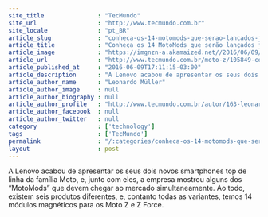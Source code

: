 ```yaml
---
site_title               : "TecMundo"
site_url                 : "http://www.tecmundo.com.br"
site_locale              : "pt_BR"
article_slug             : "conheca-os-14-motomods-que-serao-lancados-junto-com-os-moto-z"
article_title            : "Conheça os 14 MotoMods que serão lançados junto com os Moto Z"
article_image            : "https://imgnzn-a.akamaized.net//2016/06/09/09170810367512-t1200x480.jpg"
article_url              : "http://www.tecmundo.com.br/moto-z/105849-conheca-14-motomods-lancados-junto-os-moto-z.htm"
article_published_at     : "2016-06-09T17:11:15-03:00"
article_description      : "A Lenovo acabou de apresentar os seus dois novos smartphones top de linha da família Moto, e, junto com eles, a empresa mostrou alguns dos “MotoMods” que devem chegar ao mercado simultaneamente. Ao todo, existem seis produtos diferentes, e, contanto todas as variantes, temos 14 módulos magnéticos para os Moto Z e Z Force."
article_author_name      : "Leonardo Müller"
article_author_image     : null
article_author_biography : null
article_author_profile   : "http://www.tecmundo.com.br/autor/163-leonardo-muller/"
article_author_facebook  : null
article_author_twitter   : null
category                 : ['technology']
tags                     : ['TecMundo']
permalink                : "/:categories/conheca-os-14-motomods-que-serao-lancados-junto-com-os-moto-z/"
layout                   : post
---
```


A Lenovo acabou de apresentar os seus dois novos smartphones top de linha da família Moto, e, junto com eles, a empresa mostrou alguns dos “MotoMods” que devem chegar ao mercado simultaneamente. Ao todo, existem seis produtos diferentes, e, contanto todas as variantes, temos 14 módulos magnéticos para os Moto Z e Z Force.
